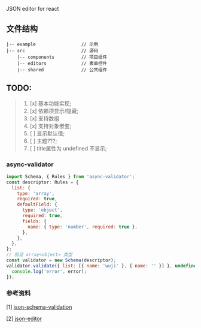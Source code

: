 JSON editor for react

## 文件结构

```
|-- example                 // 示例
|-- src                     // 源码
    |-- components          // 项目组件
    |-- editors             // 表单控件
    |-- shared              // 公共组件
```

## TODO:

> 1. [x] 基本功能实现;
> 2. [x] 依赖项显示/隐藏;
> 3. [x] 支持数组
> 4. [x] 支持对象嵌套;
> 5. [ ] 显示默认值;
> 6. [ ] 主题???;
> 7. [ ] title属性为 undefined 不显示;


### async-validator

```js
import Schema, { Rules } from 'async-validator';
const descriptor: Rules = {
  list: {
    type: 'array',
    required: true,
    defaultField: {
      type: 'object',
      required: true,
      fields: {
        name: { type: 'number', required: true },
      },
    },
  },
};
// 验证 array<object> 类型
const validator = new Schema(descriptor);
validator.validate({ list: [{ name: 'wuji' }, { name: '' }] }, undefined, (error) => {
  console.log('error', error);
});

```

### 参考资料
[1] [json-schema-validation](http://json-schema.org/draft/2019-09/json-schema-validation.html)

[2] [json-editor](https://github.com/json-editor/json-editor)
